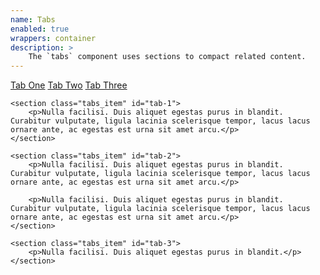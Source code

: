 ```yaml
---
name: Tabs
enabled: true
wrappers: container
description: >
    The `tabs` component uses sections to compact related content.
---
```


<div class="tabs">
    <nav class="tabs_nav">
        <a class="tabs_nav-link" href="#tab-1">Tab One</a>
        <a class="tabs_nav-link" href="#tab-2">Tab Two</a>
        <a class="tabs_nav-link" href="#tab-3">Tab Three</a>
    </nav>

    <section class="tabs_item" id="tab-1">
        <p>Nulla facilisi. Duis aliquet egestas purus in blandit. Curabitur vulputate, ligula lacinia scelerisque tempor, lacus lacus ornare ante, ac egestas est urna sit amet arcu.</p>
    </section>

    <section class="tabs_item" id="tab-2">
        <p>Nulla facilisi. Duis aliquet egestas purus in blandit. Curabitur vulputate, ligula lacinia scelerisque tempor, lacus lacus ornare ante, ac egestas est urna sit amet arcu.</p>

        <p>Nulla facilisi. Duis aliquet egestas purus in blandit. Curabitur vulputate, ligula lacinia scelerisque tempor, lacus lacus ornare ante, ac egestas est urna sit amet arcu.</p>
    </section>

    <section class="tabs_item" id="tab-3">
        <p>Nulla facilisi. Duis aliquet egestas purus in blandit.</p>
    </section>
</div>

